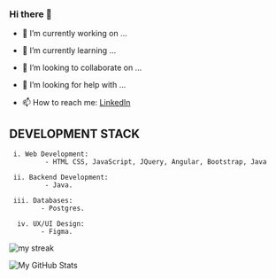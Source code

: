 ### Hi there 👋

- 🔭 I’m currently working on ...
- 🌱 I’m currently learning ...
- 👯 I’m looking to collaborate on ...
- 🤔 I’m looking for help with ...

- 📫 How to reach me: [LinkedIn](https://www.linkedin.com/in/linet-mutheu-7ab968171/)

## DEVELOPMENT STACK
     i. Web Development:
             - HTML CSS, JavaScript, JQuery, Angular, Bootstrap, Java
               
     ii. Backend Development: 
             - Java.
    
     iii. Databases: 
            - Postgres.
             
      iv. UX/UI Design: 
            - Figma.

<p><img align="center" src="https://github-readme-streak-stats.herokuapp.com/?user=MutheuLinet&theme=radical" alt="my streak" /></p>
 
<img align="left" alt="My GitHub Stats" src="https://github-readme-stats.vercel.app/api?username=MutheuLinet&show_icons=true&theme=radical&count_private=true" />
